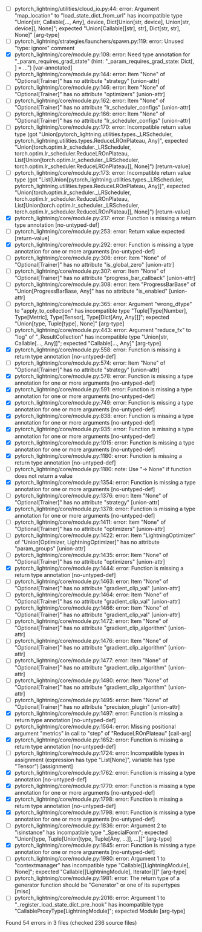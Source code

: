- [ ] pytorch_lightning/utilities/cloud_io.py:44: error: Argument "map_location" to "load_state_dict_from_url" has incompatible type "Union\[str, Callable\[..., Any\], device, Dict\[Union\[str, device\], Union\[str, device\]\], None\]"; expected "Union\[Callable\[\[str\], str\], Dict\[str, str\], None\]"  \[arg-type\]
- [ ] pytorch_lightning/strategies/launchers/spawn.py:119: error: Unused "type: ignore" comment
- [x] pytorch_lightning/core/module.py:108: error: Need type annotation for "\_param_requires_grad_state" (hint: "\_param_requires_grad_state: Dict\[<type>, <type>\] = ...")  \[var-annotated\]
- [ ] pytorch_lightning/core/module.py:144: error: Item "None" of "Optional\[Trainer\]" has no attribute "strategy"  \[union-attr\]
- [ ] pytorch_lightning/core/module.py:146: error: Item "None" of "Optional\[Trainer\]" has no attribute "optimizers"  \[union-attr\]
- [ ] pytorch_lightning/core/module.py:162: error: Item "None" of "Optional\[Trainer\]" has no attribute "lr_scheduler_configs"  \[union-attr\]
- [ ] pytorch_lightning/core/module.py:166: error: Item "None" of "Optional\[Trainer\]" has no attribute "lr_scheduler_configs"  \[union-attr\]
- [ ] pytorch_lightning/core/module.py:170: error: Incompatible return value type (got "Union\[pytorch_lightning.utilities.types.\_LRScheduler, pytorch_lightning.utilities.types.ReduceLROnPlateau, Any\]", expected "Union\[torch.optim.lr_scheduler.\_LRScheduler, torch.optim.lr_scheduler.ReduceLROnPlateau, List\[Union\[torch.optim.lr_scheduler.\_LRScheduler, torch.optim.lr_scheduler.ReduceLROnPlateau\]\], None\]")  \[return-value\]
- [ ] pytorch_lightning/core/module.py:173: error: Incompatible return value type (got "List\[Union\[pytorch_lightning.utilities.types.\_LRScheduler, pytorch_lightning.utilities.types.ReduceLROnPlateau, Any\]\]", expected "Union\[torch.optim.lr_scheduler.\_LRScheduler, torch.optim.lr_scheduler.ReduceLROnPlateau, List\[Union\[torch.optim.lr_scheduler.\_LRScheduler, torch.optim.lr_scheduler.ReduceLROnPlateau\]\], None\]")  \[return-value\]
- [x] pytorch_lightning/core/module.py:217: error: Function is missing a return type annotation  \[no-untyped-def\]
- [ ] pytorch_lightning/core/module.py:253: error: Return value expected  \[return-value\]
- [x] pytorch_lightning/core/module.py:292: error: Function is missing a type annotation for one or more arguments  \[no-untyped-def\]
- [ ] pytorch_lightning/core/module.py:306: error: Item "None" of "Optional\[Trainer\]" has no attribute "is_global_zero"  \[union-attr\]
- [ ] pytorch_lightning/core/module.py:307: error: Item "None" of "Optional\[Trainer\]" has no attribute "progress_bar_callback"  \[union-attr\]
- [ ] pytorch_lightning/core/module.py:308: error: Item "ProgressBarBase" of "Union\[ProgressBarBase, Any\]" has no attribute "is_enabled"  \[union-attr\]
- [ ] pytorch_lightning/core/module.py:365: error: Argument "wrong_dtype" to "apply_to_collection" has incompatible type "Tuple\[Type\[Number\], Type\[Metric\], Type\[Tensor\], Type\[Dict\[Any, Any\]\]\]"; expected "Union\[type, Tuple\[type\], None\]"  \[arg-type\]
- [ ] pytorch_lightning/core/module.py:443: error: Argument "reduce_fx" to "log" of "\_ResultCollection" has incompatible type "Union\[str, Callable\[..., Any\]\]"; expected "Callable\[..., Any\]"  \[arg-type\]
- [x] pytorch_lightning/core/module.py:558: error: Function is missing a return type annotation  \[no-untyped-def\]
- [ ] pytorch_lightning/core/module.py:574: error: Item "None" of "Optional\[Trainer\]" has no attribute "strategy"  \[union-attr\]
- [x] pytorch_lightning/core/module.py:578: error: Function is missing a type annotation for one or more arguments  \[no-untyped-def\]
- [x] pytorch_lightning/core/module.py:591: error: Function is missing a type annotation for one or more arguments  \[no-untyped-def\]
- [x] pytorch_lightning/core/module.py:749: error: Function is missing a type annotation for one or more arguments  \[no-untyped-def\]
- [x] pytorch_lightning/core/module.py:838: error: Function is missing a type annotation for one or more arguments  \[no-untyped-def\]
- [x] pytorch_lightning/core/module.py:935: error: Function is missing a type annotation for one or more arguments  \[no-untyped-def\]
- [x] pytorch_lightning/core/module.py:1015: error: Function is missing a type annotation for one or more arguments  \[no-untyped-def\]
- [x] pytorch_lightning/core/module.py:1180: error: Function is missing a return type annotation  \[no-untyped-def\]
- [ ] pytorch_lightning/core/module.py:1180: note: Use "-> None" if function does not return a value
- [x] pytorch_lightning/core/module.py:1354: error: Function is missing a type annotation for one or more arguments  \[no-untyped-def\]
- [ ] pytorch_lightning/core/module.py:1376: error: Item "None" of "Optional\[Trainer\]" has no attribute "strategy"  \[union-attr\]
- [x] pytorch_lightning/core/module.py:1378: error: Function is missing a type annotation for one or more arguments  \[no-untyped-def\]
- [ ] pytorch_lightning/core/module.py:1411: error: Item "None" of "Optional\[Trainer\]" has no attribute "optimizers"  \[union-attr\]
- [ ] pytorch_lightning/core/module.py:1422: error: Item "LightningOptimizer" of "Union\[Optimizer, LightningOptimizer\]" has no attribute "param_groups"  \[union-attr\]
- [ ] pytorch_lightning/core/module.py:1435: error: Item "None" of "Optional\[Trainer\]" has no attribute "optimizers"  \[union-attr\]
- [x] pytorch_lightning/core/module.py:1444: error: Function is missing a return type annotation  \[no-untyped-def\]
- [ ] pytorch_lightning/core/module.py:1463: error: Item "None" of "Optional\[Trainer\]" has no attribute "gradient_clip_val"  \[union-attr\]
- [ ] pytorch_lightning/core/module.py:1464: error: Item "None" of "Optional\[Trainer\]" has no attribute "gradient_clip_val"  \[union-attr\]
- [ ] pytorch_lightning/core/module.py:1466: error: Item "None" of "Optional\[Trainer\]" has no attribute "gradient_clip_val"  \[union-attr\]
- [ ] pytorch_lightning/core/module.py:1472: error: Item "None" of "Optional\[Trainer\]" has no attribute "gradient_clip_algorithm"  \[union-attr\]
- [ ] pytorch_lightning/core/module.py:1476: error: Item "None" of "Optional\[Trainer\]" has no attribute "gradient_clip_algorithm"  \[union-attr\]
- [ ] pytorch_lightning/core/module.py:1477: error: Item "None" of "Optional\[Trainer\]" has no attribute "gradient_clip_algorithm"  \[union-attr\]
- [ ] pytorch_lightning/core/module.py:1480: error: Item "None" of "Optional\[Trainer\]" has no attribute "gradient_clip_algorithm"  \[union-attr\]
- [ ] pytorch_lightning/core/module.py:1495: error: Item "None" of "Optional\[Trainer\]" has no attribute "precision_plugin"  \[union-attr\]
- [x] pytorch_lightning/core/module.py:1497: error: Function is missing a return type annotation  \[no-untyped-def\]
- [ ] pytorch_lightning/core/module.py:1564: error: Missing positional argument "metrics" in call to "step" of "ReduceLROnPlateau"  \[call-arg\]
- [x] pytorch_lightning/core/module.py:1652: error: Function is missing a return type annotation  \[no-untyped-def\]
- [ ] pytorch_lightning/core/module.py:1724: error: Incompatible types in assignment (expression has type "List\[None\]", variable has type "Tensor")  \[assignment\]
- [x] pytorch_lightning/core/module.py:1762: error: Function is missing a type annotation  \[no-untyped-def\]
- [x] pytorch_lightning/core/module.py:1770: error: Function is missing a type annotation for one or more arguments  \[no-untyped-def\]
- [x] pytorch_lightning/core/module.py:1798: error: Function is missing a return type annotation  \[no-untyped-def\]
- [x] pytorch_lightning/core/module.py:1798: error: Function is missing a type annotation for one or more arguments  \[no-untyped-def\]
- [ ] pytorch_lightning/core/module.py:1836: error: Argument 2 to "isinstance" has incompatible type "\_SpecialForm"; expected "Union\[type, Tuple\[Union\[type, Tuple\[Any, ...\]\], ...\]\]"  \[arg-type\]
- [x] pytorch_lightning/core/module.py:1845: error: Function is missing a type annotation for one or more arguments  \[no-untyped-def\]
- [ ] pytorch_lightning/core/module.py:1980: error: Argument 1 to "contextmanager" has incompatible type "Callable\[\[LightningModule\], None\]"; expected "Callable\[\[LightningModule\], Iterator\[<nothing>\]\]"  \[arg-type\]
- [ ] pytorch_lightning/core/module.py:1981: error: The return type of a generator function should be "Generator" or one of its supertypes  \[misc\]
- [ ] pytorch_lightning/core/module.py:2016: error: Argument 1 to "\_register_load_state_dict_pre_hook" has incompatible type "CallableProxyType\[LightningModule\]"; expected Module  \[arg-type\]

Found 54 errors in 3 files (checked 236 source files)
